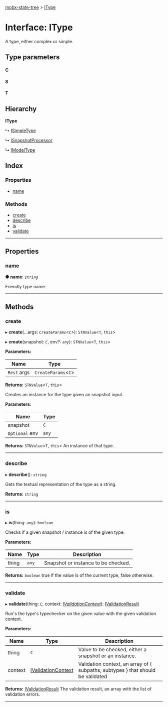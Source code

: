 [mobx-state-tree](../README.md) > [IType](../interfaces/itype.md)

# Interface: IType

A type, either complex or simple.

## Type parameters
#### C 
#### S 
#### T 
## Hierarchy

**IType**

↳  [ISimpleType](isimpletype.md)

↳  [ISnapshotProcessor](isnapshotprocessor.md)

↳  [IModelType](imodeltype.md)

## Index

### Properties

* [name](itype.md#name)

### Methods

* [create](itype.md#create)
* [describe](itype.md#describe)
* [is](itype.md#is)
* [validate](itype.md#validate)

---

## Properties

<a id="name"></a>

###  name

**● name**: *`string`*

Friendly type name.

___

## Methods

<a id="create"></a>

###  create

▸ **create**(...args: *`CreateParams`<`C`>*): `STNValue`<`T`, `this`>

▸ **create**(snapshot: *`C`*, env?: *`any`*): `STNValue`<`T`, `this`>

**Parameters:**

| Name | Type |
| ------ | ------ |
| `Rest` args | `CreateParams`<`C`> |

**Returns:** `STNValue`<`T`, `this`>

Creates an instance for the type given an snapshot input.

**Parameters:**

| Name | Type |
| ------ | ------ |
| snapshot | `C` |
| `Optional` env | `any` |

**Returns:** `STNValue`<`T`, `this`>
An instance of that type.

___
<a id="describe"></a>

###  describe

▸ **describe**(): `string`

Gets the textual representation of the type as a string.

**Returns:** `string`

___
<a id="is"></a>

###  is

▸ **is**(thing: *`any`*): `boolean`

Checks if a given snapshot / instance is of the given type.

**Parameters:**

| Name | Type | Description |
| ------ | ------ | ------ |
| thing | `any` |  Snapshot or instance to be checked. |

**Returns:** `boolean`
true if the value is of the current type, false otherwise.

___
<a id="validate"></a>

###  validate

▸ **validate**(thing: *`C`*, context: *[IValidationContext](../#ivalidationcontext)*): [IValidationResult](../#ivalidationresult)

Run's the type's typechecker on the given value with the given validation context.

**Parameters:**

| Name | Type | Description |
| ------ | ------ | ------ |
| thing | `C` |  Value to be checked, either a snapshot or an instance. |
| context | [IValidationContext](../#ivalidationcontext) |  Validation context, an array of { subpaths, subtypes } that should be validated |

**Returns:** [IValidationResult](../#ivalidationresult)
The validation result, an array with the list of validation errors.

___

